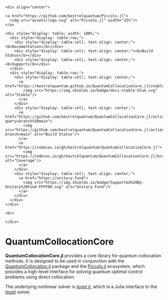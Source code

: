 ```@raw html
<div align="center">

<a href="https://github.com/kestrelquantum/Piccolo.jl">
  <img src="assets/logo.svg" alt="Piccolo.jl" width="25%"/>
</a> 

<div style="display: table; width: 100%;">
  <div style="display: table-row;">
    <div style="display: table-cell; text-align: center;"><b>Documentation</b></div>
    <div style="display: table-cell; text-align: center;"><b>Build Status</b></div>
    <div style="display: table-cell; text-align: center;"><b>Support</b></div>
  </div>
  <div style="display: table-row;">
    <div style="display: table-cell; text-align: center;">
      <a href="https://kestrelquantum.github.io/QuantumCollocationCore.jl/stable/">
        <img src="https://img.shields.io/badge/docs-stable-blue.svg" alt="Stable"/>
      </a>
    </div>
    <div style="display: table-cell; text-align: center;">
      <a href="https://github.com/kestrelquantum/QuantumCollocationCore.jl/actions/workflows/CI.yml?query=branch%3Amain">
        <img src="https://github.com/kestrelquantum/QuantumCollocationCore.jl/actions/workflows/CI.yml/badge.svg?branch=main" alt="Build Status"/>
      </a>
      <a href="https://codecov.io/gh/kestrelquantum/QuantumCollocationCore.jl">
        <img src="https://codecov.io/gh/kestrelquantum/QuantumCollocationCore.jl/branch/main/graph/badge.svg" alt="Coverage"/>
      </a>
    </div>
    <div style="display: table-cell; text-align: center;">
      <a href="https://unitary.fund">
        <img src="https://img.shields.io/badge/Supported%20By-Unitary%20Fund-FFFF00.svg" alt="Unitary Fund"/>
      </a>
    </div>
  </div>
</div>

<br>

</div>
```

# QuantumCollocationCore

**QuantumCollocationCore.jl** provides a core library for quantum collocation methods. It is designed to be used in conjunction with the [QuantumCollocation.jl](https://github.com/kestrelquantum/QuantumCollocation.jl) package and the [Piccolo.jl](https://github.com/kestrelquantum/Piccolo.jl) ecosystem, which provides a high-level interface for solving quantum optimal control problems using direct collocation.

The underlying nonlinear solver is [Ipopt.jl](https://github.com/jump-dev/Ipopt.jl), which is a Julia interface to the [Ipopt](https://coin-or.github.io/Ipopt/) solver. 
